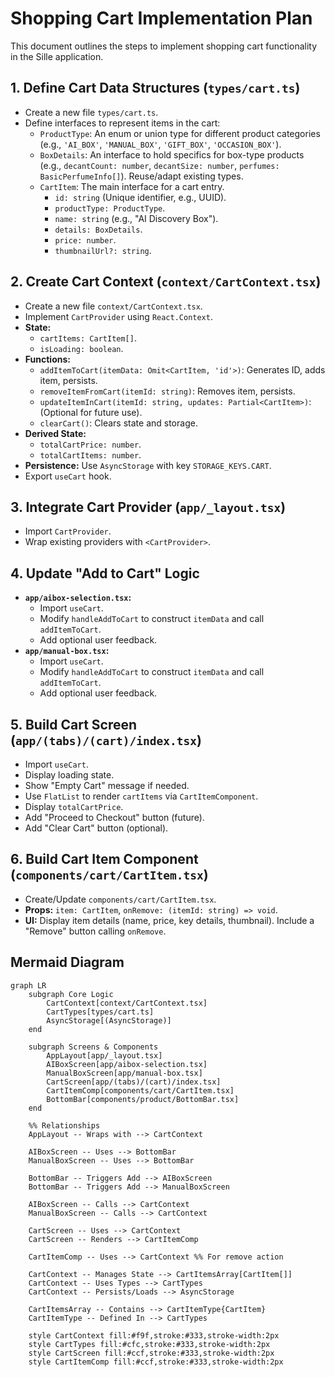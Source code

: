 # Shopping Cart Implementation Plan

This document outlines the steps to implement shopping cart functionality in the Sille application.

## 1. Define Cart Data Structures (`types/cart.ts`)

- Create a new file `types/cart.ts`.
- Define interfaces to represent items in the cart:
    - `ProductType`: An enum or union type for different product categories (e.g., `'AI_BOX'`, `'MANUAL_BOX'`, `'GIFT_BOX'`, `'OCCASION_BOX'`).
    - `BoxDetails`: An interface to hold specifics for box-type products (e.g., `decantCount: number`, `decantSize: number`, `perfumes: BasicPerfumeInfo[]`). Reuse/adapt existing types.
    - `CartItem`: The main interface for a cart entry.
        - `id: string` (Unique identifier, e.g., UUID).
        - `productType: ProductType`.
        - `name: string` (e.g., "AI Discovery Box").
        - `details: BoxDetails`.
        - `price: number`.
        - `thumbnailUrl?: string`.

## 2. Create Cart Context (`context/CartContext.tsx`)

- Create a new file `context/CartContext.tsx`.
- Implement `CartProvider` using `React.Context`.
- **State:**
    - `cartItems: CartItem[]`.
    - `isLoading: boolean`.
- **Functions:**
    - `addItemToCart(itemData: Omit<CartItem, 'id'>)`: Generates ID, adds item, persists.
    - `removeItemFromCart(itemId: string)`: Removes item, persists.
    - `updateItemInCart(itemId: string, updates: Partial<CartItem>)`: (Optional for future use).
    - `clearCart()`: Clears state and storage.
- **Derived State:**
    - `totalCartPrice: number`.
    - `totalCartItems: number`.
- **Persistence:** Use `AsyncStorage` with key `STORAGE_KEYS.CART`.
- Export `useCart` hook.

## 3. Integrate Cart Provider (`app/_layout.tsx`)

- Import `CartProvider`.
- Wrap existing providers with `<CartProvider>`.

## 4. Update "Add to Cart" Logic

- **`app/aibox-selection.tsx`:**
    - Import `useCart`.
    - Modify `handleAddToCart` to construct `itemData` and call `addItemToCart`.
    - Add optional user feedback.
- **`app/manual-box.tsx`:**
    - Import `useCart`.
    - Modify `handleAddToCart` to construct `itemData` and call `addItemToCart`.
    - Add optional user feedback.

## 5. Build Cart Screen (`app/(tabs)/(cart)/index.tsx`)

- Import `useCart`.
- Display loading state.
- Show "Empty Cart" message if needed.
- Use `FlatList` to render `cartItems` via `CartItemComponent`.
- Display `totalCartPrice`.
- Add "Proceed to Checkout" button (future).
- Add "Clear Cart" button (optional).

## 6. Build Cart Item Component (`components/cart/CartItem.tsx`)

- Create/Update `components/cart/CartItem.tsx`.
- **Props:** `item: CartItem`, `onRemove: (itemId: string) => void`.
- **UI:** Display item details (name, price, key details, thumbnail). Include a "Remove" button calling `onRemove`.

## Mermaid Diagram

```mermaid
graph LR
    subgraph Core Logic
        CartContext[context/CartContext.tsx]
        CartTypes[types/cart.ts]
        AsyncStorage[(AsyncStorage)]
    end

    subgraph Screens & Components
        AppLayout[app/_layout.tsx]
        AIBoxScreen[app/aibox-selection.tsx]
        ManualBoxScreen[app/manual-box.tsx]
        CartScreen[app/(tabs)/(cart)/index.tsx]
        CartItemComp[components/cart/CartItem.tsx]
        BottomBar[components/product/BottomBar.tsx]
    end

    %% Relationships
    AppLayout -- Wraps with --> CartContext

    AIBoxScreen -- Uses --> BottomBar
    ManualBoxScreen -- Uses --> BottomBar

    BottomBar -- Triggers Add --> AIBoxScreen
    BottomBar -- Triggers Add --> ManualBoxScreen

    AIBoxScreen -- Calls --> CartContext
    ManualBoxScreen -- Calls --> CartContext

    CartScreen -- Uses --> CartContext
    CartScreen -- Renders --> CartItemComp

    CartItemComp -- Uses --> CartContext %% For remove action

    CartContext -- Manages State --> CartItemsArray[CartItem[]]
    CartContext -- Uses Types --> CartTypes
    CartContext -- Persists/Loads --> AsyncStorage

    CartItemsArray -- Contains --> CartItemType{CartItem}
    CartItemType -- Defined In --> CartTypes

    style CartContext fill:#f9f,stroke:#333,stroke-width:2px
    style CartTypes fill:#cfc,stroke:#333,stroke-width:2px
    style CartScreen fill:#ccf,stroke:#333,stroke-width:2px
    style CartItemComp fill:#ccf,stroke:#333,stroke-width:2px
